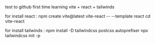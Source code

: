 test to github
first time learning vite + react + tailwinds

for install react :
npm create vite@latest vite-react -- --template react
cd vite-react

for install tailwinds :
npm install -D tailwindcss postcss autoprefixer
npx tailwindcss init -p
